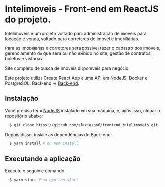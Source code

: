 # Intelimoveis  - Front-end em ReactJS do projeto.
Intelimóveis é um projeto voltado para administração de imoveis para locação e venda, voltado para corretores de imóvel e imobiliárias.

Para as imobiliárias e corretores será possível fazer o cadastro dos imóveis, gerenciamento do que será ou não exibido no site, gestão de contratos, boletos e vistorias.

Site completo de busca de imóveis disponíveis para negócio.

Este projeto utiliza Create React App e uma API em NodeJS, Docker e PostgreSQL.
Back-end -> [Back-end](https://github.com/alexjason6/backend-intelimoveis).

## Instalação

Você precisa ter o [NodeJS](https://nodejs.org) instalado em sua máquina, e, após isso, clonar o repositório abaixo:
```sh
  $ git clone https://github.com/alexjason6/frontend_intelimoveis.git
```

Depois disso, instale as dependências do Back-end:
```sh
  $ yarn install # ou npm install
```

## Executando a aplicação

Execute o seguinte comando:
```sh
  $ yarn start # ou npm run start
```
